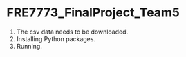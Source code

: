 # FRE7773_FinalProject_Team5
1. The csv data needs to be downloaded.
2. Installing Python packages.
3. Running.
